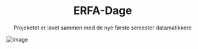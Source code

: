 <h1 align="center">ERFA-Dage</h1>

<p align="center">Projeketet er lavet sammen med de nye første semester datamatikkere</p>

<p>
<Pictures>
  
![image](https://user-images.githubusercontent.com/70881764/132210095-fb5b7548-ed69-4537-ba77-979fb62016d5.png)


